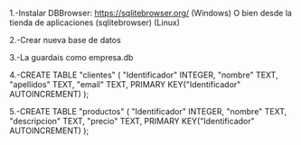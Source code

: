 1.-Instalar DBBrowser:
https://sqlitebrowser.org/ (Windows)
O bien desde la tienda de aplicaciones (sqlitebrowser) (Linux)

2.-Crear nueva base de datos

3.-La  guardais como empresa.db

4.-CREATE TABLE "clientes" (
	"Identificador"	INTEGER,
	"nombre"	TEXT,
	"apellidos"	TEXT,
	"email"	TEXT,
	PRIMARY KEY("Identificador" AUTOINCREMENT)
);

5.-CREATE TABLE "productos" (
	"Identificador"	INTEGER,
	"nombre"	TEXT,
	"descripcion"	TEXT,
	"precio"	TEXT,
	PRIMARY KEY("Identificador" AUTOINCREMENT)
);


